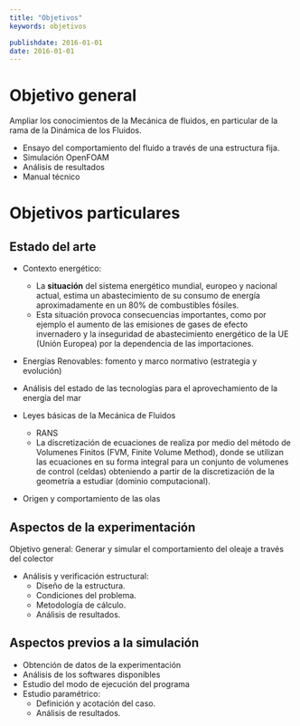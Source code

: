 ```yaml
---
title: "Objetivos"
keywords: objetivos

publishdate: 2016-01-01
date: 2016-01-01
---
```


# Objetivo general 
Ampliar los conocimientos de la Mecánica de fluidos, en particular de la rama de la Dinámica de los Fluidos.
- Ensayo del comportamiento del fluido a través de una estructura fija.
- Simulación OpenFOAM
- Análisis de resultados
- Manual técnico

# Objetivos particulares

## Estado del arte
- Contexto energético:
	- La **situación** del sistema energético mundial, europeo y nacional actual, estima un abastecimiento de su consumo de energía aproximadamente en un 80% de combustibles fósiles.  
	- Esta situación provoca consecuencias importantes, como por ejemplo el aumento de las emisiones de gases de efecto invernadero y la inseguridad de abastecimiento energético de la UE (Unión Europea) por la dependencia de las importaciones.
	
- Energías Renovables: fomento y marco normativo (estrategia y evolución)

- Análisis del estado de las tecnologías para el aprovechamiento de la energía del mar

- Leyes básicas de la Mecánica de Fluidos

	- RANS
	- La discretización de ecuaciones de realiza por medio del método de Volumenes Finitos (FVM, Finite Volume Method), donde se utilizan las ecuaciones en su forma integral para un conjunto de volumenes de control (celdas) obteniendo a partir de la discretización de la geometría a estudiar (dominio computacional).

- Origen y comportamiento de las olas

## Aspectos de la experimentación
Objetivo general: Generar y simular el comportamiento del oleaje a través del colector
- Análisis y verificación estructural:
	- Diseño de la estructura. 
	- Condiciones del problema.
	- Metodología de cálculo.
	- Análisis de resultados.
	
## Aspectos previos a la simulación
- Obtención de datos de la experimentación
- Análisis de los softwares disponibles
- Estudio del modo de ejecución del programa
- Estudio paramétrico:
	- Definición y acotación del caso.
	- Análisis de resultados.